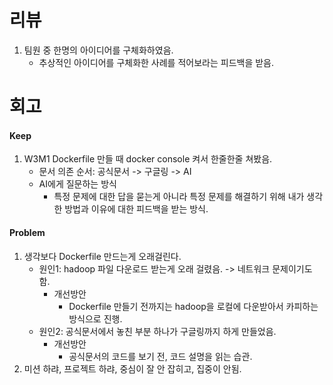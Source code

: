 # 리뷰
1. 팀원 중 한명의 아이디어를 구체화하였음.
    - 추상적인 아이디어를 구체화한 사례를 적어보라는 피드백을 받음.

# 회고
#### Keep
1. W3M1 Dockerfile 만들 때 docker console 켜서 한줄한줄 쳐봤음.
    - 문서 의존 순서: 공식문서 -> 구글링 -> AI 
    - AI에게 질문하는 방식
        - 특정 문제에 대한 답을 묻는게 아니라 특정 문제를 해결하기 위해 내가 생각한 방법과 이유에 대한 피드백을 받는 방식. 

#### Problem
1. 생각보다 Dockerfile 만드는게 오래걸린다.
    - 원인1: hadoop 파일 다운로드 받는게 오래 걸렸음. -> 네트워크 문제이기도 함. 
        - 개선방안
            - Dockerfile 만들기 전까지는 hadoop을 로컬에 다운받아서 카피하는 방식으로 진행.
    - 원인2: 공식문서에서 놓친 부분 하나가 구글링까지 하게 만들었음.
        - 개선방안
            - 공식문서의 코드를 보기 전, 코드 설명을 읽는 습관.
2. 미션 하랴, 프로젝트 하랴, 중심이 잘 안 잡히고, 집중이 안됨.
